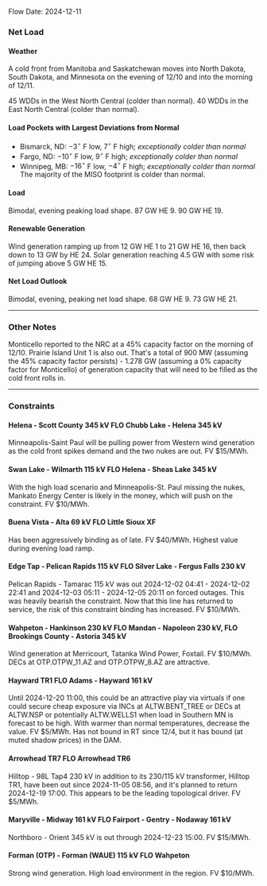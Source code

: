 Flow Date: 2024-12-11
### Net Load
#### Weather
A cold front from Manitoba and Saskatchewan moves into North Dakota, South Dakota, and Minnesota on the evening of 12/10 and into the morning of 12/11.

45 WDDs in the West North Central (colder than normal).
40 WDDs in the East North Central (colder than normal).
#### Load Pockets with Largest Deviations from Normal
- Bismarck, ND: $-3^\circ$ F low, $7^\circ$ F high; *exceptionally colder than normal*
- Fargo, ND: $-10^\circ$ F low, $9^\circ$ F high; *exceptionally colder than normal*
- Winnipeg, MB: $-16^\circ$ F low, $-4^\circ$ F high; *exceptionally colder than normal*
The majority of the MISO footprint is colder than normal.
#### Load
Bimodal, evening peaking load shape. 87 GW HE 9. 90 GW HE 19.
#### Renewable Generation
Wind generation ramping up from 12 GW HE 1 to 21 GW HE 16, then back down to 13 GW by HE 24.
Solar generation reaching 4.5 GW with some risk of jumping above 5 GW HE 15.
#### Net Load Outlook
Bimodal, evening, peaking net load shape. 68 GW HE 9. 73 GW HE 21.

---
### Other Notes
Monticello reported to the NRC at a 45% capacity factor on the morning of 12/10. Prairie Island Unit 1 is also out. That's a total of 900 MW (assuming the 45% capacity factor persists) - 1.278 GW (assuming a 0% capacity factor for Monticello) of generation capacity that will need to be filled as the cold front rolls in.

---
### Constraints
#### Helena - Scott County 345 kV FLO Chubb Lake - Helena 345 kV
Minneapolis-Saint Paul will be pulling power from Western wind generation as the cold front spikes demand and the two nukes are out. FV $15/MWh.
#### Swan Lake - Wilmarth 115 kV FLO Helena - Sheas Lake 345 kV
With the high load scenario and Minneapolis-St. Paul missing the nukes, Mankato Energy Center is likely in the money, which will push on the constraint. FV $10/MWh.
#### Buena Vista - Alta 69 kV FLO Little Sioux XF
Has been aggressively binding as of late. FV $40/MWh. Highest value during evening load ramp.
#### Edge Tap - Pelican Rapids 115 kV FLO Silver Lake - Fergus Falls 230 kV
Pelican Rapids - Tamarac 115 kV was out 2024-12-02 04:41 - 2024-12-02 22:41 and 2024-12-03 05:11 - 2024-12-05 20:11 on forced outages. This was heavily bearish the constraint. Now that this line has returned to service, the risk of this constraint binding has increased. FV $10/MWh.
#### Wahpeton - Hankinson 230 kV FLO Mandan - Napoleon 230 kV, FLO Brookings County - Astoria 345 kV
Wind generation at Merricourt, Tatanka Wind Power, Foxtail. FV $10/MWh. DECs at OTP.OTPW_11.AZ and OTP.OTPW_8.AZ are attractive.
#### Hayward TR1 FLO Adams - Hayward 161 kV
Until 2024-12-20 11:00, this could be an attractive play via virtuals if one could secure cheap exposure via INCs at ALTW.BENT_TREE or DECs at ALTW.NSP or potentially ALTW.WELLS1 when load in Southern MN is forecast to be high. With warmer than normal temperatures, decrease the value. FV $5/MWh. Has not bound in RT since 12/4, but it has bound (at muted shadow prices) in the DAM.
#### Arrowhead TR7 FLO Arrowhead TR6
Hilltop - 98L Tap4 230 kV in addition to its 230/115 kV transformer, Hilltop TR1, have been out since 2024-11-05 08:56, and it's planned to return 2024-12-19 17:00. This appears to be the leading topological driver. FV $5/MWh.
#### Maryville - Midway 161 kV FLO Fairport - Gentry - Nodaway 161 kV
Northboro - Orient 345 kV is out through 2024-12-23 15:00. FV $15/MWh.
#### Forman (OTP) - Forman (WAUE) 115 kV FLO Wahpeton
Strong wind generation. High load environment in the region. FV $10/MWh.